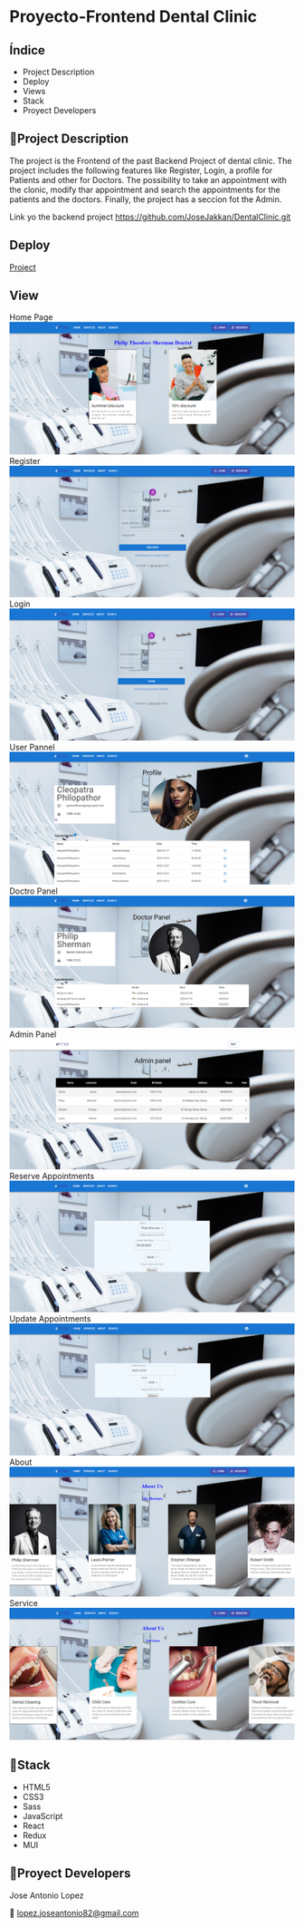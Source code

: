 # Proyecto-Frontend Dental Clinic

## Índice

<ul>

<li>Project Description</li>
<li>Deploy</li>
<li>Views</li>
<li>Stack</li>
<li>Proyect Developers</li>

</ul>

## :blue_book:Project Description

The project is the Frontend of the past Backend Project of dental clinic. The project includes the following features like Register, Login, a profile for Patients and other for Doctors. The possibility to take an appointment with the clonic, modify thar appointment and search the appointments for the patients and the doctors. Finally, the project has a seccion fot the Admin.

Link yo the backend project https://github.com/JoseJakkan/DentalClinic.git



## Deploy

<div align:"center">
<a href="https://josejakkan.github.io/Frontend-DentalClinic.git">Project</a>
</a>
</div>

## View
Home Page
![Home Page](Home%20Page.png)
Register
![Register](Register.png)
Login
![Login](Login.png)
User Pannel
![User Panel](Patient%20Profile.png)
Doctro Panel
![Doctor Panel](Doctor%20Panel.png)
Admin Panel
![Admin Panel](Admin%20Pannel.png)
Reserve Appointments
![Reserve Appointment](Create%20Appointment.png)
Update Appointments
![Update Appointment](Modifiy%20Appointment.png)
About
![About](About%20us.png)
Service
![Services](Services.png)
## :wrench:Stack

<ul>
<li>HTML5</li>
<li>CSS3</li>
<li>Sass</li>
<li>JavaScript</li>
<li>React</li>
<li>Redux</li>
<li>MUI</li>
</ul>

## :koala:Proyect Developers

Jose Antonio Lopez

:e-mail: lopez.joseantonio82@gmail.com
